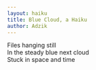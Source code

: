 ```yaml
---
layout: haiku
title: Blue Cloud, a Haiku
author: Adzik
---
```


Files hanging still<br>
In the steady blue next cloud<br>
Stuck in space and time<br>